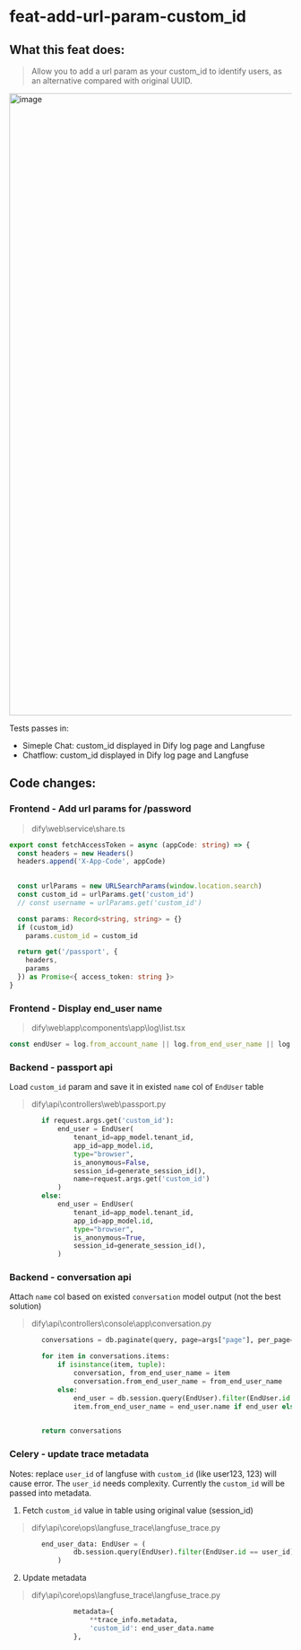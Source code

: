# feat-add-url-param-custom_id

## What this feat does: 
> Allow you to add a url param as your custom_id to identify users, as an alternative compared with original UUID.

<img width="1109" alt="image" src="https://github.com/user-attachments/assets/b2817624-4ee6-4f08-9403-b780a7fb4190">

Tests passes in: 

- Simeple Chat: custom_id displayed in Dify log page and Langfuse
- Chatflow: custom_id displayed in Dify log page and Langfuse

## Code changes:

### Frontend - Add url params for /password
> dify\web\service\share.ts
```typescript
export const fetchAccessToken = async (appCode: string) => {
  const headers = new Headers()
  headers.append('X-App-Code', appCode)
  

  const urlParams = new URLSearchParams(window.location.search)
  const custom_id = urlParams.get('custom_id')
  // const username = urlParams.get('custom_id')

  const params: Record<string, string> = {}
  if (custom_id)
    params.custom_id = custom_id

  return get('/passport', { 
    headers,
    params 
  }) as Promise<{ access_token: string }>
}
```

### Frontend - Display end_user name
> dify\web\app\components\app\log\list.tsx
```typescript
const endUser = log.from_account_name || log.from_end_user_name || log.from_end_user_session_id
```

### Backend - passport api
Load `custom_id` param and save it in existed `name` col of `EndUser` table
> dify\api\controllers\web\passport.py
```python
        if request.args.get('custom_id'):
            end_user = EndUser(
                tenant_id=app_model.tenant_id,
                app_id=app_model.id,
                type="browser",
                is_anonymous=False,
                session_id=generate_session_id(),
                name=request.args.get('custom_id')
            )
        else:
            end_user = EndUser(
                tenant_id=app_model.tenant_id,
                app_id=app_model.id,
                type="browser",
                is_anonymous=True,
                session_id=generate_session_id(),
            )

```
### Backend - conversation api
Attach `name` col based on existed `conversation` model output (not the best solution)
> dify\api\controllers\console\app\conversation.py
```python
        conversations = db.paginate(query, page=args["page"], per_page=args["limit"], error_out=False)

        for item in conversations.items:
            if isinstance(item, tuple):
                conversation, from_end_user_name = item
                conversation.from_end_user_name = from_end_user_name
            else:
                end_user = db.session.query(EndUser).filter(EndUser.id == item.from_end_user_id).first()
                item.from_end_user_name = end_user.name if end_user else None

        
        return conversations
```
### Celery - update trace metadata
Notes: replace `user_id` of langfuse with `custom_id` (like user123, 123) will cause error. The `user_id` needs complexity. Currently the `custom_id` will be passed into metadata.

1. Fetch `custom_id` value in table using original value (session_id)
> dify\api\core\ops\langfuse_trace\langfuse_trace.py
```python
        end_user_data: EndUser = (
                db.session.query(EndUser).filter(EndUser.id == user_id).first()
            )
```
2. Update metadata
> dify\api\core\ops\langfuse_trace\langfuse_trace.py
```python
                metadata={
                    **trace_info.metadata,
                    'custom_id': end_user_data.name
                },
```
